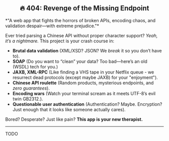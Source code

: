 <h2 style="text-align: center;">🔥 404: Revenge of the Missing Endpoint</h2>
*"A web app that fights the horrors of broken APIs, encoding chaos, and validation despair—with extreme prejudice."*

Ever tried parsing a Chinese API without proper character support? *Yeah, it’s a nightmare.* This project is your crash course in:
- **Brutal data validation** (XML/XSD? JSON? We *break* it so you don’t have to).
- **SOAP** (Do you want to “clean” your data? Too bad—here’s an old (WSDL) tech for you.)
- **JAXB, XML-RPC** (Like finding a VHS tape in your Netflix queue - we resurrect dead protocols (except maybe JAXB) for your "enjoyment").
- **Chinese API roulette** (Random products, mysterious endpoints, and *zero guarantees*).
- **Encoding wars** (Watch your terminal scream as it meets UTF-8’s evil twin GB2312.).
- **Questionable user authentication** (Authentication? Maybe. Encryption? Just enough that it looks like someone actually cares).

Bored? Desperate? Just like pain? **This app is your new therapist.**

---
TODO